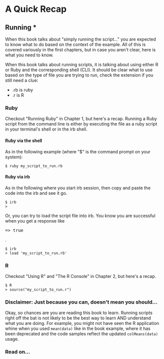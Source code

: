 # A Quick Recap

## Running *

When this book talks about "simply running the script..." you are expected to know what to do based on the context of the example.  All of this is covered variously in the first chapters, but in case you aren't clear, here is what you need to know.
  
When this book talks about running scripts, it is talking about using either R or Ruby and the corresponding shell (CLI).  It should be clear what to use based on the type of file you are trying to run, check the extension if you still need a clue:
* .rb is ruby
* .r is R

### Ruby
Checkout "Running Ruby" in Chapter 1, but here's a recap. Running a Ruby script from the command line is either by executing the file as a ruby script in your terminal's shell or in the irb shell.

#### Ruby via the shell
As in the following example (where "$" is the command prompt on your system):  

	$ ruby my_script_to_run.rb

#### Ruby via irb
As in the following where you start irb session, then copy and paste the code into the irb and see it go.

	$ irb
	> 

Or, you can try to load the script file into irb.  You know you are successful when you get a response like <pre>=> true</pre>.
	
	$ irb
	> load 'my_script_to_run.rb'

### R

Checkout "Using R" and "The R Console" in Chapter 2, but here's a recap.  

	$ R
	> source("my_script_to_run.r")

### Disclaimer: Just because you can, doesn't mean you should...

Okay, so chances are you are reading this book to learn.  Running scripts right off the bat is not likely to be the best way to learn AND understand what you are doing.  For example, you might not have seen the R application whine when you used ```mean(data)``` like in the book example, where it has been deprecated and the code samples reflect the updated ```colMeans(data)``` usage.

	
### Read on...

